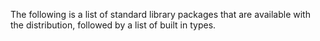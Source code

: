 The following is a list of standard library packages that are available with the distribution, followed by a list of built in types.
